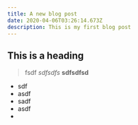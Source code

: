 ```yaml
---
title: A new blog post
date: 2020-04-06T03:26:14.673Z
description: This is my first blog post
---
```

## This is a heading

> fsdf  *sdfsdfs* **sdfsdfsd**  

* sdf
* asdf
* sadf
* asdf
*
